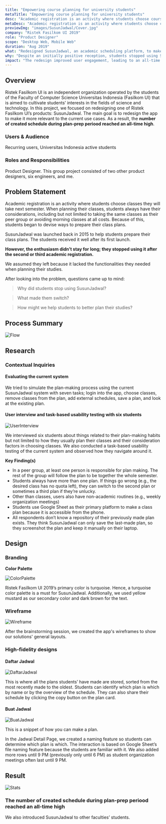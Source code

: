 ```yaml
---
title: "Empowering course planning for university students"
metaTitle: "Empowering course planning for university students"
desc: "Academic registration is an activity where students choose courses they will take next semester. SusunJadwal was made back in 2015 to help students plan their courses. However, the system has not been widely used by people because it lacks several functionalities that students often need when planning their studies."
metaDesc: "Academic registration is an activity where students choose courses they will take next semester. SusunJadwal was made back in 2015 to help students plan their courses. However, the system has not been widely used by people because it lacks several functionalities that students often need when planning their studies."
previewImg: "images/SusunJadwal/Cover.jpg"
company: "Ristek Fasilkom UI 2019"
role: "Product Designer"
scope: "Desktop Web, Mobile Web"
duration: "Aug 2019"
what: "Redesigned SusunJadwal, an academic scheduling platform, to make it more relevant to students' current needs."
why: "Despite an initially positive reception, students stopped using SusunJadwal after a few semesters. Key issues included a lack of critical features, limited scheduling flexibility, and poor awareness of existing functionalities like plan repositories."
impact: "The redesign improved user engagement, leading to an all-time high in the number of schedules created during the plan-prep period. It also broadened SusunJadwal’s reach, attracting students from other faculties."
---
```


## <a id="overview" style="position:relative;top:-200px"></a> Overview

Ristek Fasilkom UI is an independent organization operated by the students of the Faculty of Computer Science Universitas Indonesia (Fasilkom UI) that is aimed to cultivate students’ interests in the fields of science and technology.
In this project, we focused on redesigning one of Ristek Fasilkom UI’s products: SusunJadwal. The main goal is to redesign the app to make it more relevant to the current use cases.
As a result, the **number of created schedule during plan-prep periood reached an all-time high**.

### Users & Audience

Recurring users, Universitas Indonesia active students

### Roles and Responsibilities

Product Designer. This group project consisted of two other product designers, six engineers, and me.

## <a id="objective" style="position:relative;top:-120px"></a> Problem Statement

Academic registration is an activity where students choose classes they will take next semester. When planning their classes, students always have their considerations, including but not limited to taking the same classes as their peer group or avoiding morning classes at all costs. Because of this, students began to devise ways to prepare their class plans.

SusunJadwal was launched back in 2015 to help students prepare their class plans. The students received it well after its first launch.

**However, the enthusiasm didn’t stay for long; they stopped using it after the second or third academic registration.**

We assumed they left because it lacked the functionalities they needed when planning their studies.

After looking into the problem, questions came up to mind:

> Why did students stop using SusunJadwal?

> What made them switch?

> How might we help students to better plan their studies?

## <a id="process" style="position:relative;top:-200px"></a> Process Summary

![Flow](/images/SusunJadwal/Flow.jpg "Flow")

## Research

### Contextual Inquiries

#### Evaluating the current system

We tried to simulate the plan-making process using the current SusunJadwal system with seven tasks; login into the app, choose classes, remove classes from the plan, add external schedules, save a plan, and look at the existing plan.

#### User interview and task-based usability testing with six students

![UserInterview](/images/SusunJadwal/UserInterview.jpg "UserInterview")

We interviewed six students about things related to their plan-making habits but not limited to how they usually plan their classes and their consideration factors in choosing classes. We also conducted a task-based usability testing of the current system and observed how they navigate around it.

**Key Finding(s)**

- In a peer group, at least one person is responsible for plan making. The rest of the group will follow the plan to be together the whole semester.
- Students always have more than one plan. If things go wrong (e.g., the desired class has no quota left), they can switch to the second plan or sometimes a third plan if they’re unlucky.
- Other than classes, users also have non-academic routines (e.g., weekly organization meetings)
- Students use Google Sheet as their primary platform to make a class plan because it is accessible from the phone.
- All respondents don’t know a repository of their previously made plan exists. They think SusunJadwal can only save the last-made plan, so they screenshot the plan and keep it manually on their laptop.

## Design

### Branding

**Color Palette**

![ColorPalette](/images/SusunJadwal/ColorPalette.jpg "ColorPalette")

Ristek Fasilkom UI 2019’s primary color is turquoise. Hence, a turquoise color palette is a must for SusunJadwal. Additionally, we used yellow mustard as our secondary color and dark brown for the text.

### Wireframe

![Wireframe](/images/SusunJadwal/Wireframe.jpg "Wireframe")

After the brainstorming session, we created the app's wireframes to show our solutions' general layouts.

### <a id="design" style="position:relative;top:-120px"></a> High-fidelity designs

#### Daftar Jadwal

![DaftarJadwal](/images/SusunJadwal/DaftarJadwal.gif "DaftarJadwal")

This is where all the plans students’ have made are stored, sorted from the most recently made to the oldest. Students can identify which plan is which by name or by the overview of the schedule. They can also share their schedule by clicking the copy button on the plan card.

#### Buat Jadwal

![BuatJadwal](/images/SusunJadwal/BuatJadwal.gif "BuatJadwal")

This is a snippet of how you can make a plan.

In the Jadwal Detail Page, we created a naming feature so students can determine which plan is which. The interaction is based on Google Sheet’s file naming feature because the students are familiar with it. We also added more rows until 9 PM (previously only until 6 PM) as student organization meetings often last until 9 PM.

## <a id="result" style="position:relative;top:-200px"></a> Result

![Stats](/images/SusunJadwal/Stats.jpg "Stats")

### The number of created schedule during plan-prep periood reached an all-time high

We also introduced SusunJadwal to other faculties’ students.
